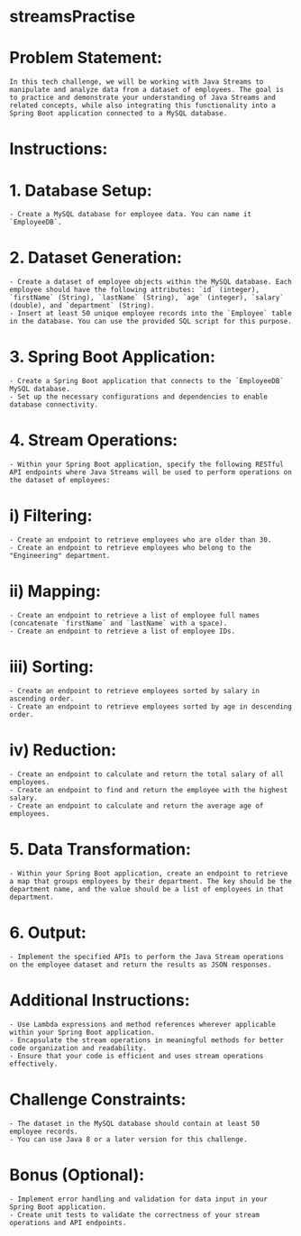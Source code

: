 # streamsPractise
# Problem Statement:
    In this tech challenge, we will be working with Java Streams to manipulate and analyze data from a dataset of employees. The goal is to practice and demonstrate your understanding of Java Streams and related concepts, while also integrating this functionality into a Spring Boot application connected to a MySQL database.

# Instructions:

# 1. Database Setup:
    - Create a MySQL database for employee data. You can name it `EmployeeDB`.

# 2. Dataset Generation:
    - Create a dataset of employee objects within the MySQL database. Each employee should have the following attributes: `id` (integer), `firstName` (String), `lastName` (String), `age` (integer), `salary` (double), and `department` (String).
    - Insert at least 50 unique employee records into the `Employee` table in the database. You can use the provided SQL script for this purpose.

# 3. Spring Boot Application:
    - Create a Spring Boot application that connects to the `EmployeeDB` MySQL database.
    - Set up the necessary configurations and dependencies to enable database connectivity.

# 4. Stream Operations:
    - Within your Spring Boot application, specify the following RESTful API endpoints where Java Streams will be used to perform operations on the dataset of employees:

# i) Filtering:
    - Create an endpoint to retrieve employees who are older than 30.
    - Create an endpoint to retrieve employees who belong to the "Engineering" department.

# ii) Mapping:
    - Create an endpoint to retrieve a list of employee full names (concatenate `firstName` and `lastName` with a space).
    - Create an endpoint to retrieve a list of employee IDs.

# iii) Sorting:
    - Create an endpoint to retrieve employees sorted by salary in ascending order.
    - Create an endpoint to retrieve employees sorted by age in descending order.

# iv) Reduction:
    - Create an endpoint to calculate and return the total salary of all employees.
    - Create an endpoint to find and return the employee with the highest salary.
    - Create an endpoint to calculate and return the average age of employees.

# 5. Data Transformation:
    - Within your Spring Boot application, create an endpoint to retrieve a map that groups employees by their department. The key should be the department name, and the value should be a list of employees in that department.

# 6. Output:
    - Implement the specified APIs to perform the Java Stream operations on the employee dataset and return the results as JSON responses.

# Additional Instructions:
    - Use Lambda expressions and method references wherever applicable within your Spring Boot application.
    - Encapsulate the stream operations in meaningful methods for better code organization and readability.
    - Ensure that your code is efficient and uses stream operations effectively.

# Challenge Constraints:
    - The dataset in the MySQL database should contain at least 50 employee records.
    - You can use Java 8 or a later version for this challenge.

# Bonus (Optional):
    - Implement error handling and validation for data input in your Spring Boot application.
    - Create unit tests to validate the correctness of your stream operations and API endpoints. 

